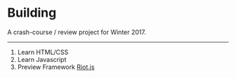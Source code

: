 # Building

A crash-course / review project for Winter 2017.

---

1. Learn HTML/CSS
2. Learn Javascript
3. Preview Framework [Riot.js](http://riotjs.com)
